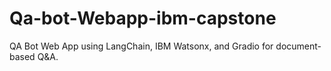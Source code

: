 # Qa-bot-Webapp-ibm-capstone
QA Bot Web App using LangChain, IBM Watsonx, and Gradio for document-based Q&amp;A.
